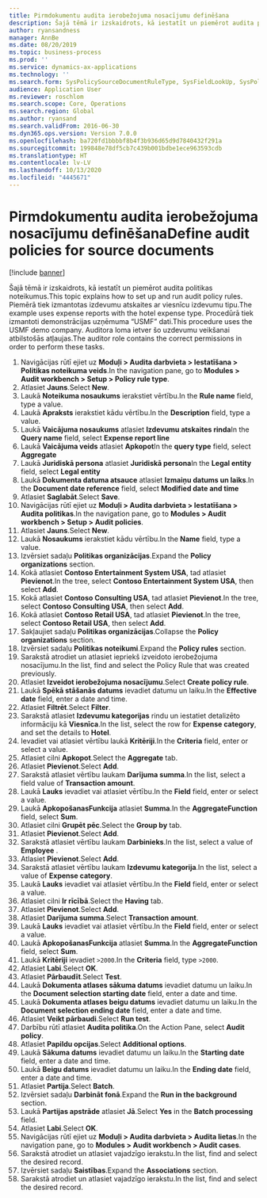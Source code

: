 ```yaml
---
title: Pirmdokumentu audita ierobežojuma nosacījumu definēšana
description: Šajā tēmā ir izskaidrots, kā iestatīt un piemērot audita politikas noteikumus.
author: ryansandness
manager: AnnBe
ms.date: 08/20/2019
ms.topic: business-process
ms.prod: ''
ms.service: dynamics-ax-applications
ms.technology: ''
ms.search.form: SysPolicySourceDocumentRuleType, SysFieldLookUp, SysPolicyListPage, SysPolicy, AuditPolicyRule, SysQueryForm, SysQueryFieldLookUp, AuditPolicyDateSelection, AuditPolicyAdditionalOption, BatchJob, CaseDetail
audience: Application User
ms.reviewer: roschlom
ms.search.scope: Core, Operations
ms.search.region: Global
ms.author: ryansand
ms.search.validFrom: 2016-06-30
ms.dyn365.ops.version: Version 7.0.0
ms.openlocfilehash: ba720fd1bbbbf8b4f3b936d65d9d7840432f291a
ms.sourcegitcommit: 199848e78df5cb7c439b001bdbe1ece963593cdb
ms.translationtype: HT
ms.contentlocale: lv-LV
ms.lasthandoff: 10/13/2020
ms.locfileid: "4445671"
---
```

# <a name="define-audit-policies-for-source-documents"></a><span data-ttu-id="4876c-103">Pirmdokumentu audita ierobežojuma nosacījumu definēšana</span><span class="sxs-lookup"><span data-stu-id="4876c-103">Define audit policies for source documents</span></span>

[!include [banner](../../includes/banner.md)]

<span data-ttu-id="4876c-104">Šajā tēmā ir izskaidrots, kā iestatīt un piemērot audita politikas noteikumus.</span><span class="sxs-lookup"><span data-stu-id="4876c-104">This topic explains how to set up and run audit policy rules.</span></span> <span data-ttu-id="4876c-105">Piemērā tiek izmantotas izdevumu atskaites ar viesnīcu izdevumu tipu.</span><span class="sxs-lookup"><span data-stu-id="4876c-105">The example uses expense reports with the hotel expense type.</span></span> <span data-ttu-id="4876c-106">Procedūrā tiek izmantoti demonstrācijas uzņēmuma “USMF” dati.</span><span class="sxs-lookup"><span data-stu-id="4876c-106">This procedure uses the USMF demo company.</span></span> <span data-ttu-id="4876c-107">Auditora loma ietver šo uzdevumu veikšanai atbilstošās atļaujas.</span><span class="sxs-lookup"><span data-stu-id="4876c-107">The auditor role contains the correct permissions in order to perform these tasks.</span></span>

1. <span data-ttu-id="4876c-108">Navigācijas rūtī ejiet uz **Moduļi > Audita darbvieta > Iestatīšana > Politikas noteikuma veids**.</span><span class="sxs-lookup"><span data-stu-id="4876c-108">In the navigation pane, go to **Modules > Audit workbench > Setup > Policy rule type**.</span></span>
2. <span data-ttu-id="4876c-109">Atlasiet **Jauns**.</span><span class="sxs-lookup"><span data-stu-id="4876c-109">Select **New**.</span></span>
3. <span data-ttu-id="4876c-110">Laukā **Noteikuma nosaukums** ierakstiet vērtību.</span><span class="sxs-lookup"><span data-stu-id="4876c-110">In the **Rule name** field, type a value.</span></span>
4. <span data-ttu-id="4876c-111">Laukā **Apraksts** ierakstiet kādu vērtību.</span><span class="sxs-lookup"><span data-stu-id="4876c-111">In the **Description** field, type a value.</span></span>
5. <span data-ttu-id="4876c-112">Laukā **Vaicājuma nosaukums** atlasiet **Izdevumu atskaites rinda**</span><span class="sxs-lookup"><span data-stu-id="4876c-112">In the **Query name** field, select **Expense report line**</span></span>
6. <span data-ttu-id="4876c-113">Laukā **Vaicājuma veids** atlasiet **Apkopot**</span><span class="sxs-lookup"><span data-stu-id="4876c-113">In the **query type** field, select **Aggregate**</span></span>
7. <span data-ttu-id="4876c-114">Laukā **Juridiskā persona** atlasiet **Juridiskā persona**</span><span class="sxs-lookup"><span data-stu-id="4876c-114">In the **Legal entity** field, select **Legal entity**</span></span>
8. <span data-ttu-id="4876c-115">Laukā **Dokumenta datuma atsauce** atlasiet **Izmaiņu datums un laiks**.</span><span class="sxs-lookup"><span data-stu-id="4876c-115">In the **Document date reference** field, select **Modified date and time**</span></span>
9. <span data-ttu-id="4876c-116">Atlasiet **Saglabāt**.</span><span class="sxs-lookup"><span data-stu-id="4876c-116">Select **Save**.</span></span>
10. <span data-ttu-id="4876c-117">Navigācijas rūtī ejiet uz **Moduļi > Audita darbvieta > Iestatīšana > Audita politikas**.</span><span class="sxs-lookup"><span data-stu-id="4876c-117">In the navigation pane, go to **Modules > Audit workbench > Setup > Audit policies**.</span></span>
11. <span data-ttu-id="4876c-118">Atlasiet **Jauns**.</span><span class="sxs-lookup"><span data-stu-id="4876c-118">Select **New**.</span></span>
12. <span data-ttu-id="4876c-119">Laukā **Nosaukums** ierakstiet kādu vērtību.</span><span class="sxs-lookup"><span data-stu-id="4876c-119">In the **Name** field, type a value.</span></span>
13. <span data-ttu-id="4876c-120">Izvērsiet sadaļu **Politikas organizācijas**.</span><span class="sxs-lookup"><span data-stu-id="4876c-120">Expand the **Policy organizations** section.</span></span>
14. <span data-ttu-id="4876c-121">Kokā atlasiet **Contoso Entertainment System USA**, tad atlasiet **Pievienot**.</span><span class="sxs-lookup"><span data-stu-id="4876c-121">In the tree, select **Contoso Entertainment System USA**, then select **Add**.</span></span>
15. <span data-ttu-id="4876c-122">Kokā atlasiet **Contoso Consulting USA**, tad atlasiet **Pievienot**.</span><span class="sxs-lookup"><span data-stu-id="4876c-122">In the tree, select **Contoso Consulting USA**, then select **Add**.</span></span>
16. <span data-ttu-id="4876c-123">Kokā atlasiet **Contoso Retail USA**, tad atlasiet **Pievienot**.</span><span class="sxs-lookup"><span data-stu-id="4876c-123">In the tree, select **Contoso Retail USA**, then select **Add**.</span></span>
17. <span data-ttu-id="4876c-124">Sakļaujiet sadaļu **Politikas organizācijas**.</span><span class="sxs-lookup"><span data-stu-id="4876c-124">Collapse the **Policy organizations** section.</span></span>
18. <span data-ttu-id="4876c-125">Izvērsiet sadaļu **Politikas noteikumi**.</span><span class="sxs-lookup"><span data-stu-id="4876c-125">Expand the **Policy rules** section.</span></span>
19. <span data-ttu-id="4876c-126">Sarakstā atrodiet un atlasiet iepriekš izveidoto ierobežojuma nosacījumu.</span><span class="sxs-lookup"><span data-stu-id="4876c-126">In the list, find and select the Policy Rule that was created previously.</span></span>
20. <span data-ttu-id="4876c-127">Atlasiet **Izveidot ierobežojuma nosacījumu**.</span><span class="sxs-lookup"><span data-stu-id="4876c-127">Select **Create policy rule**.</span></span>
21. <span data-ttu-id="4876c-128">Laukā **Spēkā stāšanās datums** ievadiet datumu un laiku.</span><span class="sxs-lookup"><span data-stu-id="4876c-128">In the **Effective date** field, enter a date and time.</span></span>
22. <span data-ttu-id="4876c-129">Atlasiet **Filtrēt**.</span><span class="sxs-lookup"><span data-stu-id="4876c-129">Select **Filter**.</span></span>
23. <span data-ttu-id="4876c-130">Sarakstā atlasiet **Izdevumu kategorijas** rindu un iestatiet detalizēto informāciju kā **Viesnīca**.</span><span class="sxs-lookup"><span data-stu-id="4876c-130">In the list, select the row for **Expense category**, and set the details to **Hotel**.</span></span>
24. <span data-ttu-id="4876c-131">Ievadiet vai atlasiet vērtību laukā **Kritēriji**.</span><span class="sxs-lookup"><span data-stu-id="4876c-131">In the **Criteria** field, enter or select a value.</span></span>
25. <span data-ttu-id="4876c-132">Atlasiet cilni **Apkopot**.</span><span class="sxs-lookup"><span data-stu-id="4876c-132">Select the **Aggregate** tab.</span></span>
26. <span data-ttu-id="4876c-133">Atlasiet **Pievienot**.</span><span class="sxs-lookup"><span data-stu-id="4876c-133">Select **Add**.</span></span>
27. <span data-ttu-id="4876c-134">Sarakstā atlasiet vērtību laukam **Darījuma summa**.</span><span class="sxs-lookup"><span data-stu-id="4876c-134">In the list, select a field value of **Transaction amount**.</span></span>
28. <span data-ttu-id="4876c-135">Laukā **Lauks** ievadiet vai atlasiet vērtību.</span><span class="sxs-lookup"><span data-stu-id="4876c-135">In the **Field** field, enter or select a value.</span></span>
29. <span data-ttu-id="4876c-136">Laukā **ApkopošanasFunkcija** atlasiet **Summa**.</span><span class="sxs-lookup"><span data-stu-id="4876c-136">In the **AggregateFunction** field, select **Sum**.</span></span>
30. <span data-ttu-id="4876c-137">Atlasiet cilni **Grupēt pēc**.</span><span class="sxs-lookup"><span data-stu-id="4876c-137">Select the **Group by** tab.</span></span>
31. <span data-ttu-id="4876c-138">Atlasiet **Pievienot**.</span><span class="sxs-lookup"><span data-stu-id="4876c-138">Select **Add**.</span></span>
32. <span data-ttu-id="4876c-139">Sarakstā atlasiet vērtību laukam **Darbinieks**.</span><span class="sxs-lookup"><span data-stu-id="4876c-139">In the list, select a value of **Employee** .</span></span>
33. <span data-ttu-id="4876c-140">Atlasiet **Pievienot**.</span><span class="sxs-lookup"><span data-stu-id="4876c-140">Select **Add**.</span></span>
34. <span data-ttu-id="4876c-141">Sarakstā atlasiet vērtību laukam **Izdevumu kategorija**.</span><span class="sxs-lookup"><span data-stu-id="4876c-141">In the list, select a value of **Expense category**.</span></span>
35. <span data-ttu-id="4876c-142">Laukā **Lauks** ievadiet vai atlasiet vērtību.</span><span class="sxs-lookup"><span data-stu-id="4876c-142">In the **Field** field, enter or select a value.</span></span>
36. <span data-ttu-id="4876c-143">Atlasiet cilni **Ir rīcībā**.</span><span class="sxs-lookup"><span data-stu-id="4876c-143">Select the **Having** tab.</span></span>
37. <span data-ttu-id="4876c-144">Atlasiet **Pievienot**.</span><span class="sxs-lookup"><span data-stu-id="4876c-144">Select **Add**.</span></span>
38. <span data-ttu-id="4876c-145">Atlasiet **Darījuma summa**.</span><span class="sxs-lookup"><span data-stu-id="4876c-145">Select **Transaction amount**.</span></span>
39. <span data-ttu-id="4876c-146">Laukā **Lauks** ievadiet vai atlasiet vērtību.</span><span class="sxs-lookup"><span data-stu-id="4876c-146">In the **Field** field, enter or select a value.</span></span>
40. <span data-ttu-id="4876c-147">Laukā **ApkopošanasFunkcija** atlasiet **Summa**.</span><span class="sxs-lookup"><span data-stu-id="4876c-147">In the **AggregateFunction** field, select **Sum**.</span></span>
41. <span data-ttu-id="4876c-148">Laukā **Kritēriji** ievadiet `>2000`.</span><span class="sxs-lookup"><span data-stu-id="4876c-148">In the **Criteria** field, type `>2000`.</span></span>
42. <span data-ttu-id="4876c-149">Atlasiet **Labi**.</span><span class="sxs-lookup"><span data-stu-id="4876c-149">Select **OK**.</span></span>
43. <span data-ttu-id="4876c-150">Atlasiet **Pārbaudīt**.</span><span class="sxs-lookup"><span data-stu-id="4876c-150">Select **Test**.</span></span>
44. <span data-ttu-id="4876c-151">Laukā **Dokumenta atlases sākuma datums** ievadiet datumu un laiku.</span><span class="sxs-lookup"><span data-stu-id="4876c-151">In the **Document selection starting date** field, enter a date and time.</span></span>
45. <span data-ttu-id="4876c-152">Laukā **Dokumenta atlases beigu datums** ievadiet datumu un laiku.</span><span class="sxs-lookup"><span data-stu-id="4876c-152">In the **Document selection ending date** field, enter a date and time.</span></span>
46. <span data-ttu-id="4876c-153">Atlasiet **Veikt pārbaudi**.</span><span class="sxs-lookup"><span data-stu-id="4876c-153">Select **Run test**.</span></span>
47. <span data-ttu-id="4876c-154">Darbību rūtī atlasiet **Audita politika**.</span><span class="sxs-lookup"><span data-stu-id="4876c-154">On the Action Pane, select **Audit policy**.</span></span>
48. <span data-ttu-id="4876c-155">Atlasiet **Papildu opcijas**.</span><span class="sxs-lookup"><span data-stu-id="4876c-155">Select **Additional options**.</span></span>
49. <span data-ttu-id="4876c-156">Laukā **Sākuma datums** ievadiet datumu un laiku.</span><span class="sxs-lookup"><span data-stu-id="4876c-156">In the **Starting date** field, enter a date and time.</span></span>
50. <span data-ttu-id="4876c-157">Laukā **Beigu datums** ievadiet datumu un laiku.</span><span class="sxs-lookup"><span data-stu-id="4876c-157">In the **Ending date** field, enter a date and time.</span></span>
51. <span data-ttu-id="4876c-158">Atlasiet **Partija**.</span><span class="sxs-lookup"><span data-stu-id="4876c-158">Select **Batch**.</span></span>
52. <span data-ttu-id="4876c-159">Izvērsiet sadaļu **Darbināt fonā**.</span><span class="sxs-lookup"><span data-stu-id="4876c-159">Expand the **Run in the background** section.</span></span>
53. <span data-ttu-id="4876c-160">Laukā **Partijas apstrāde** atlasiet **Jā**.</span><span class="sxs-lookup"><span data-stu-id="4876c-160">Select **Yes** in the **Batch processing** field.</span></span>
54. <span data-ttu-id="4876c-161">Atlasiet **Labi**.</span><span class="sxs-lookup"><span data-stu-id="4876c-161">Select **OK**.</span></span>
55. <span data-ttu-id="4876c-162">Navigācijas rūtī ejiet uz **Moduļi > Audita darbvieta > Audita lietas**.</span><span class="sxs-lookup"><span data-stu-id="4876c-162">In the navigation pane, go to **Modules > Audit workbench > Audit cases**.</span></span>
56. <span data-ttu-id="4876c-163">Sarakstā atrodiet un atlasiet vajadzīgo ierakstu.</span><span class="sxs-lookup"><span data-stu-id="4876c-163">In the list, find and select the desired record.</span></span>
57. <span data-ttu-id="4876c-164">Izvērsiet sadaļu **Saistības**.</span><span class="sxs-lookup"><span data-stu-id="4876c-164">Expand the **Associations** section.</span></span>
58. <span data-ttu-id="4876c-165">Sarakstā atrodiet un atlasiet vajadzīgo ierakstu.</span><span class="sxs-lookup"><span data-stu-id="4876c-165">In the list, find and select the desired record.</span></span>

